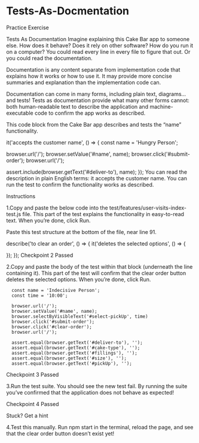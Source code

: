 # Tests-As-Docmentation
Practice Exercise 

Tests As Documentation
Imagine explaining this Cake Bar app to someone else. How does it behave? Does it rely on other software? How do you run it on a computer? You could read every line in every file to figure that out. Or you could read the documentation.

Documentation is any content separate from implementation code that explains how it works or how to use it. It may provide more concise summaries and explanation than the implementation code can.

Documentation can come in many forms, including plain text, diagrams…and tests! Tests as documentation provide what many other forms cannot: both human-readable text to describe the application and machine-executable code to confirm the app works as described.

This code block from the Cake Bar app describes and tests the “name” functionality.

it('accepts the customer name', () => {
  const name = 'Hungry Person';
 
  browser.url('/');
  browser.setValue('#name', name);
  browser.click('#submit-order');
  browser.url('/');
 
  assert.include(browser.getText('#deliver-to'), name);
});
You can read the description in plain English terms: it accepts the customer name. You can run the test to confirm the functionality works as described.

Instructions

1.Copy and paste the below code into the test/features/user-visits-index-test.js file. This part of the test explains the functionality in easy-to-read text. When you’re done, click Run.

Paste this test structure at the bottom of the file, near line 91.

describe('to clear an order', () => {
  it('deletes the selected options', () => {
 
  });
});
Checkpoint 2 Passed

2.Copy and paste the body of the test within that block (underneath the line containing it). This part of the test will confirm that the clear order button deletes the selected options. When you’re done, click Run.

      const name = 'Indecisive Person';
      const time = '10:00';
 
      browser.url('/');
      browser.setValue('#name', name);
      browser.selectByVisibleText('#select-pickUp', time)
      browser.click('#submit-order');
      browser.click('#clear-order');
      browser.url('/');
 
      assert.equal(browser.getText('#deliver-to'), '');
      assert.equal(browser.getText('#cake-type'), '');
      assert.equal(browser.getText('#fillings'), '');
      assert.equal(browser.getText('#size'), '');
      assert.equal(browser.getText('#pickUp'), '');
Checkpoint 3 Passed

3.Run the test suite. You should see the new test fail. By running the suite you’ve confirmed that the application does not behave as expected!

Checkpoint 4 Passed

Stuck? Get a hint

4.Test this manually. Run npm start in the terminal, reload the page, and see that the clear order button doesn’t exist yet!
